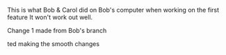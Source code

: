 
This is what Bob & Carol did on Bob's computer when working on the first feature
It won't work out well.

Change 1 made from Bob's branch

ted making the smooth changes


